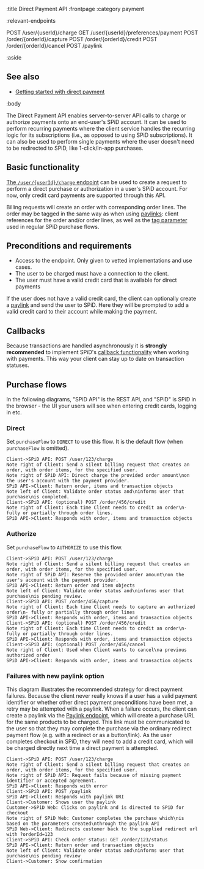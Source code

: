 :title Direct Payment API
:frontpage
:category payment

:relevant-endpoints

POST /user/{userId}/charge
GET /user/{userId}/preferences/payment
POST /order/{orderId}/capture
POST /order/{orderId}/credit
POST /order/{orderId}/cancel
POST /paylink

:aside

## See also

- [Getting started with direct payment](/getting-started-with-direct-payment/)

:body

The Direct Payment API enables server-to-server API calls to charge or authorize
payments onto an end-user's SPiD account. It can be used to perform recurring
payments where the client service handles the recurring logic for its
subscriptions (i.e., as opposed to using SPiD subscriptions). It can also be
used to perform single payments where the user doesn't need to be redirected to
SPiD, like 1-click/in-app purchases.

## Basic functionality

[The `/user/{userId}/charge` endpoint](/endpoints/POST/user/{userId}/charge/)
can be used to create a request to perform a direct purchase or authorization in
a user's SPiD account. For now, only credit card payments are supported through
this API.

Billing requests will create an order with corresponding order lines. The order
may be tagged in the same way as when using [paylinks](/paylink-api/): client
references for the order and/or order lines, as well as the
[tag parameter](http://localhost:3000/tracking-parameters/) used in regular SPiD
purchase flows.

## Preconditions and requirements

* Access to the endpoint. Only given to vetted implementations and use cases.
* The user to be charged must have a connection to the client.
* The user must have a valid credit card that is available for direct payments

If the user does not have a valid credit card, the client can optionally create
a [paylink](/paylink-api/) and send the user to SPiD. Here they will be prompted
to add a valid credit card to their account while making the payment.

## Callbacks

Because transactions are handled asynchronously it is **strongly recommended**
to implement SPiD's [callback functionality](/callbacks/) when working with
payments. This way your client can stay up to date on transaction statuses.

## Purchase flows

In the following diagrams, "SPiD API" is the REST API, and "SPiD" is SPiD in the
browser - the UI your users will see when entering credit cards, logging in etc.

### Direct

Set `purchaseFlow` to `DIRECT` to use this flow. It is the default flow (when
`purchaseFlow` is omitted).

```sequence-diagram
Client->SPiD API: POST /user/123/charge
Note right of Client: Send a silent billing request that creates an order, with order items, for the specified user.
Note right of SPiD API: Direct charge the provided order amount\non the user's account with the payment provider.
SPiD API->Client: Return order, items and transaction objects
Note left of Client: Validate order status and\ninforms user that purchase\nis completed.
Client->SPiD API: (optional) POST /order/456/credit
Note right of Client: Each time Client needs to credit an order\n- fully or partially through order lines.
SPiD API->Client: Responds with order, items and transaction objects
```

### Authorize

Set `purchaseFlow` to `AUTHORIZE` to use this flow.

```sequence-diagram
Client->SPiD API: POST /user/123/charge
Note right of Client: Send a silent billing request that creates an order, with order items, for the specified user.
Note right of SPiD API: Reserve the provided order amount\non the user's account with the payment provider.
SPiD API->Client: Return order and item objects
Note left of Client: Validate order status and\ninforms user that purchase\nis pending review.
Client->SPiD API: POST /order/456/capture
Note right of Client: Each time Client needs to capture an authorized order\n- fully or partially through order lines
SPiD API->Client: Responds with order, items and transaction objects
Client->SPiD API: (optional) POST /order/456/credit
Note right of Client: Each time Client needs to credit an order\n- fully or partially through order lines.
SPiD API->Client: Responds with order, items and transaction objects
Client->SPiD API: (optional) POST /order/456/cancel
Note right of Client: Used when Client wants to cancel\na previous authorized order
SPiD API->Client: Responds with order, items and transaction objects
```

### Failures with new paylink option

This diagram illustrates the recommended strategy for direct payment failures.
Because the client never really knows if a user has a valid payment identifier
or whether other direct payment preconditions have been met, a retry may be
attempted with a paylink. When a failure occurs, the client can create a paylink
via the [Paylink endpoint](/endpoints/POST/paylink/), which will create a
purchase URL for the same products to be charged. This link must be communicated
to the user so that they may complete the purchase via the ordinary redirect
payment flow (e.g. with a redirect or as a button/link). As the user completes
checkout in SPiD, they will need to add a credit card, which will be charged
directly next time a direct payment is attempted.

```sequence-diagram
Client->SPiD API: POST /user/123/charge
Note right of Client: Send a silent billing request that creates an order, with order items, for the specified user.
Note right of SPiD API: Request fails because of missing payment identifier or accepted agreement.
SPiD API->Client: Responds with error
Client->SPiD API: POST /paylink
SPiD API->Client: Responds with paylink URI
Client->Customer: Shows user the paylink
Customer->SPiD Web: Clicks on paylink and is directed to SPiD for checkout
Note right of SPiD Web: Customer completes the purchase which\nis based on the parameters created\nthrough the paylink API
SPiD Web->Client: Redirects customer back to the supplied redirect url with ?orderId=123
Client->SPiD API: Check order status: GET /order/123/status
SPiD API->Client: Return order and transaction objects
Note left of Client: Validate order status and\ninforms user that purchase\nis pending review
Client->Customer: Show confirmation
```
